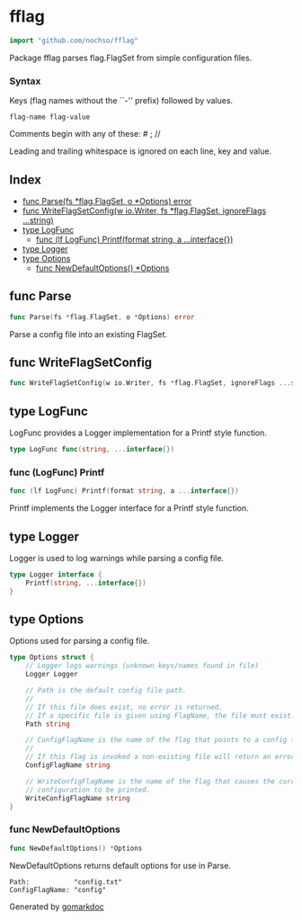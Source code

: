 <!-- Code generated by gomarkdoc. DO NOT EDIT -->

# fflag

```go
import "github.com/nochso/fflag"
```

Package fflag parses flag\.FlagSet from simple configuration files\.

### Syntax

Keys \(flag names without the \`\`\-'' prefix\) followed by values\.

```
flag-name flag-value
```

Comments begin with any of these: \# ; //

Leading and trailing whitespace is ignored on each line\, key and value\.

## Index

- [func Parse(fs *flag.FlagSet, o *Options) error](<#func-parse>)
- [func WriteFlagSetConfig(w io.Writer, fs *flag.FlagSet, ignoreFlags ...string)](<#func-writeflagsetconfig>)
- [type LogFunc](<#type-logfunc>)
  - [func (lf LogFunc) Printf(format string, a ...interface{})](<#func-logfunc-printf>)
- [type Logger](<#type-logger>)
- [type Options](<#type-options>)
  - [func NewDefaultOptions() *Options](<#func-newdefaultoptions>)


## func Parse

```go
func Parse(fs *flag.FlagSet, o *Options) error
```

Parse a config file into an existing FlagSet\.

## func WriteFlagSetConfig

```go
func WriteFlagSetConfig(w io.Writer, fs *flag.FlagSet, ignoreFlags ...string)
```

## type LogFunc

LogFunc provides a Logger implementation for a Printf style function\.

```go
type LogFunc func(string, ...interface{})
```

### func \(LogFunc\) Printf

```go
func (lf LogFunc) Printf(format string, a ...interface{})
```

Printf implements the Logger interface for a Printf style function\.

## type Logger

Logger is used to log warnings while parsing a config file\.

```go
type Logger interface {
    Printf(string, ...interface{})
}
```

## type Options

Options used for parsing a config file\.

```go
type Options struct {
    // Logger logs warnings (unknown keys/names found in file)
    Logger Logger

    // Path is the default config file path.
    //
    // If this file does exist, no error is returned.
    // If a specific file is given using FlagName, the file must exist.
    Path string

    // ConfigFlagName is the name of the flag that points to a config file.
    //
    // If this flag is invoked a non-existing file will return an error.
    ConfigFlagName string

    // WriteConfigFlagName is the name of the flag that causes the current
    // configuration to be printed.
    WriteConfigFlagName string
}
```

### func NewDefaultOptions

```go
func NewDefaultOptions() *Options
```

NewDefaultOptions returns default options for use in Parse\.

```
Path:           "config.txt"
ConfigFlagName: "config"
```



Generated by [gomarkdoc](<https://github.com/princjef/gomarkdoc>)
